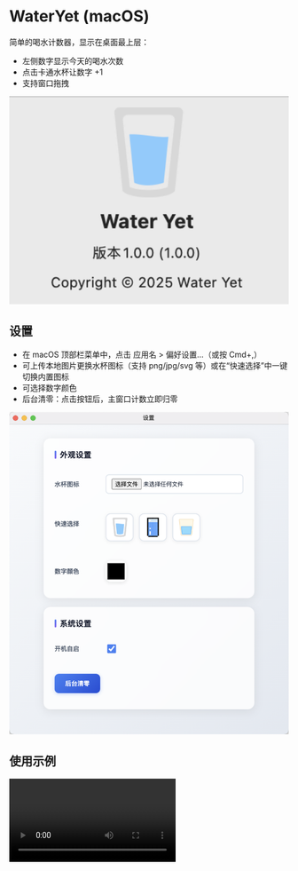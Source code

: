 # WaterYet (macOS)

简单的喝水计数器，显示在桌面最上层：

- 左侧数字显示今天的喝水次数
- 点击卡通水杯让数字 +1
- 支持窗口拖拽

<img src="1.png" alt="1" style="zoom: 150%;" />

## 设置

- 在 macOS 顶部栏菜单中，点击 应用名 > 偏好设置…（或按 Cmd+,）
- 可上传本地图片更换水杯图标（支持 png/jpg/svg 等）或在“快速选择”中一键切换内置图标
- 可选择数字颜色
- 后台清零：点击按钮后，主窗口计数立即归零

![2](2.png)

## 使用示例

<video src="Example.mp4"></video>
